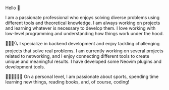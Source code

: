 Hello 👋

I am a passionate professional who enjoys solving diverse problems using different tools and theoretical knowledge.
I am always working on projects and learning whatever is necessary to develop them.
I love working with low-level programming and understanding how things work under the hood.

🕵🏽‍♂️🔍
I specialize in backend development and enjoy tackling challenging projects that solve real problems.
I am currently working on several projects related to networking, and I enjoy connecting different tools to create unique and meaningful results.
I have developed some Neovim plugins and development tools.

👨🏽‍🔧👨🏽‍💻
On a personal level, I am passionate about sports, spending time learning new things, reading books, and, of course, coding!
